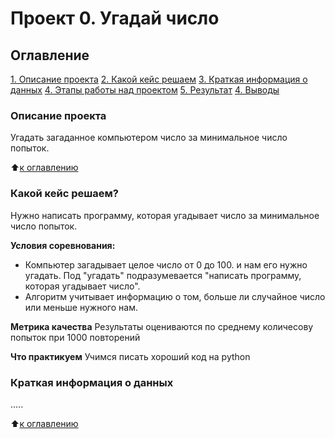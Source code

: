 # Проект 0. Угадай число

## Оглавление
[1. Описание проекта](https://github.com/Xeniabestlook/sf_training/tree/main/Project_0/README.md#Описание-проекта)
[2. Какой кейс решаем](https://github.com/Xeniabestlook/sf_training/tree/main/Project_0/README.md#Какой-кейс-решаем)
[3. Краткая информация о данных](https://github.com/Xeniabestlook/sf_training/tree/main/Project_0/README.md#Краткая-информация-о-данных)
[4. Этапы работы над проектом](https://github.com/Xeniabestlook/sf_training/tree/main/Project_0/README.md#Этапы-работы-над-проектом)
[5. Результат](https://github.com/Xeniabestlook/sf_training/tree/main/Project_0/README.md#Результат)
[4. Выводы](https://github.com/Xeniabestlook/sf_training/tree/main/Project_0/README.md#Выводы)

### Описание проекта
Угадать загаданное компьютером число за минимальное число попыток.

:arrow_up:[к оглавлению](______)


### Какой кейс решаем?
Нужно написать программу, которая угадывает число за минимальное число попыток.

**Условия соревнования:**
- Компьютер загадывает целое число от 0 до 100. и нам его нужно угадать. Под "угадать" подразумевается "написать программу, которая угадывает число".
- Алгоритм учитывает информацию о том, больше ли случайное число или меньше нужного нам.

**Метрика качества**
Результаты оцениваются по среднему количесову попыток при 1000 повторений

**Что практикуем**
Учимся писать хороший код на python

### Краткая информация о данных
.....

:arrow_up:[к оглавлению](___________)

